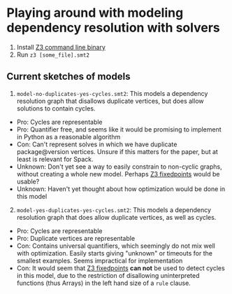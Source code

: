 # Playing around with modeling dependency resolution with solvers

1. Install [Z3 command line binary](https://github.com/Z3Prover/z3)
2. Run `z3 [some_file].smt2`

## Current sketches of models

1. `model-no-duplicates-yes-cycles.smt2`: This models a dependency resolution graph that disallows duplicate vertices, but does allow solutions to contain cycles.
  - Pro: Cycles are representable
  - Pro: Quantifier free, and seems like it would be promising to implement in Python as a reasonable algorithm
  - Con: Can't represent solves in which we have duplicate package@version vertices. Unsure if this matters for the paper, but at least is relevant for Spack.
  - Unknown: Don't yet see a way to easily constrain to non-cyclic graphs, without creating a whole new model. Perhaps [Z3 fixedpoints](https://rise4fun.com/Z3/tutorial/fixedpoints) would be usable?
  - Unknown: Haven't yet thought about how optimization would be done in this model

2. `model-yes-duplicates-yes-cycles.smt2`: This models a dependency resolution graph that does allow duplicate vertices, as well as cycles.
  - Pro: Cycles are representable
  - Pro: Duplicate vertices are representable
  - Con: Contains universal quantifiers, which seemingly do not mix well with optimization. Easily starts giving "unknown" or timeouts for the smallest examples. Seems impractical for implementation
  - Con: It would seem that [Z3 fixedpoints](https://rise4fun.com/Z3/tutorial/fixedpoints) **can not** be used to detect cycles in this model, due to the restriction of disallowing uninterpreted functions (thus Arrays) in the left hand size of a `rule` clause.
